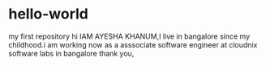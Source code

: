 # hello-world
my first repository
hi IAM AYESHA KHANUM,I live in bangalore since my childhood.i am working now as a asssociate software engineer  at cloudnix software labs in bangalore
thank you,

